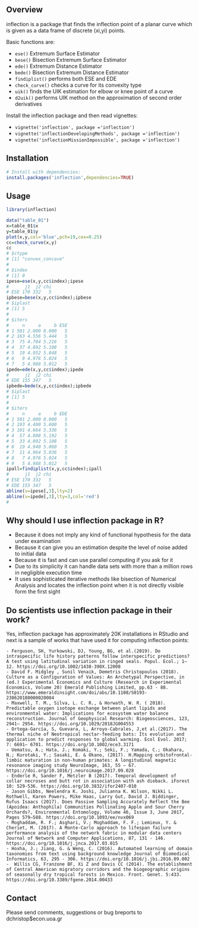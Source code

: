 Overview
--------

inflection is a package that finds the inflection point of a planar
curve which is given as a data frame of discrete (xi,yi) points.

Basic functions are:

-   `ese()` Extremum Surface Estimator
-   `bese()` Bisection Extremum Surface Estimator
-   `ede()` Extremum Distance Estimator
-   `bede()` Bisection Extremum Distance Estimator
-   `findiplist()` performs both ESE and EDE
-   `check_curve()` checks a curve for its convexity type
-   `uik()` finds the UIK estimation for elbow or knee point of a curve
-   `d2uik()` performs UIK method on the approximation of second order
    derivatives

Install the inflection package and then read vignettes:

-   `vignette('inflection', package ='inflection')`
-   `vignette('inflectionDevelopingMethods', package ='inflection')`
-   `vignette('inflectionMissionImpossible', package ='inflection')`

Installation
------------

``` r
# Install with dependencies:
install.packages('inflection',dependencies=TRUE)
```

Usage
-----

``` r
library(inflection)

data("table_01")
x=table_01$x
y=table_01$y
plot(x,y,col='blue',pch=19,cex=0.25)
cc=check_curve(x,y)
cc
# $ctype
# [1] "convex_concave"
# 
# $index
# [1] 0
ipese=ese(x,y,cc$index);ipese
#      j1  j2 chi
# ESE 170 332   5
ipbese=bese(x,y,cc$index);ipbese
# $iplast
# [1] 5
# 
# $iters
#     n     a     b ESE
# 1 501 2.000 8.000   5
# 2 163 4.556 5.444   5
# 3  75 4.784 5.216   5
# 4  37 4.892 5.108   5
# 5  19 4.952 5.048   5
# 6   9 4.976 5.024   5
# 7   5 4.988 5.012   5
ipede=ede(x,y,cc$index);ipede
#      j1  j2 chi
# EDE 155 347   5
ipbede=bede(x,y,cc$index);ipbede
# $iplast
# [1] 5
# 
# $iters
#     n     a     b EDE
# 1 501 2.000 8.000   5
# 2 193 4.400 5.600   5
# 3 101 4.664 5.336   5
# 4  57 4.808 5.192   5
# 5  33 4.892 5.108   5
# 6  19 4.940 5.060   5
# 7  11 4.964 5.036   5
# 8   7 4.976 5.024   5
# 9   5 4.988 5.012   5
ipall=findiplist(x,y,cc$index);ipall
#      j1  j2 chi
# ESE 170 332   5
# EDE 155 347   5
abline(v=ipese[,3],lty=2)
abline(v=ipede[,3],lty=3,col='red')
#
```

Why should I use inflection package in R?
-----------------------------------------

-   Because it does not imply any kind of functional hypothesis for the
    data under examination
-   Because it can give you an estimation despite the level of noise
    added to initial data
-   Because it is fast and can use parallel computing if you ask for it
-   Due to its simplicity it can handle data sets with more than a
    million rows in negligible execution time
-   It uses sophisticated iterative methods like bisection of Numerical
    Analysis and locates the inflection point when it is not directly
    visible form the first sight

Do scientists use inflection package in their work?
---------------------------------------------------

Yes, inflection package has approximately 20K installations in RStudio
and next is a sample of works that have used it for computing inflection
points:

    - Ferguson, SH, Yurkowski, DJ, Young, BG, et al.(2019). Do intraspecific life history patterns follow interspecific predictions? A test using latitudinal variation in ringed seals. Popul. Ecol.; 1– 12. https://doi.org/10.1002/1438-390X.12008
    - David F. Midgley , Sunil Venaik, Demetris Christopoulos (2018). Culture as a Configuration of Values: An Archetypal Perspective, in (ed.) Experimental Economics and Culture (Research in Experimental Economics, Volume 20) Emerald Publishing Limited, pp.63 - 88. https://www.emeraldinsight.com/doi/abs/10.1108/S0193-230620180000020004
    - Maxwell, T. M., Silva, L. C. R., & Horwath, W. R. ( 2018). Predictable oxygen isotope exchange between plant lipids and environmental water: Implications for ecosystem water balance reconstruction. Journal of Geophysical Research: Biogeosciences, 123, 2941– 2954. https://doi.org/10.1029/2018JG004553
    - Ortega‐García, S, Guevara, L, Arroyo‐Cabrales, J,et al.(2017). The thermal niche of Neotropical nectar‐feeding bats: Its evolution and application to predict responses to global warming. Ecol Evol. 2017; 7: 6691– 6701. https://doi.org/10.1002/ece3.3171
    - Uematsu, A.; Hata, J.; Komaki, Y.; Seki, F.; Yamada, C.; Okahara, N.; Kurotaki, Y.; Sasaki, E. & Okano, (2017). H.Mapping orbitofrontal-limbic maturation in non-human primates: A longitudinal magnetic resonance imaging study NeuroImage, 163, 55 – 67. https://doi.org/10.1016/j.neuroimage.2017.09.028 
    - Enderle R, Sander F, Metzler B (2017). Temporal development of collar necroses and butt rot in association with ash dieback. iForest 10: 529-536. https://doi.org/10.3832/ifor2407-010
    - Jason Gibbs, Neelendra K. Joshi, Julianna K. Wilson, Nikki L. Rothwell, Karen Powers, Mike Haas, Larry Gut, David J. Biddinger, Rufus Isaacs (2017). Does Passive Sampling Accurately Reflect the Bee (Apoidea: Anthophila) Communities Pollinating Apple and Sour Cherry Orchards?, Environmental Entomology, Volume 46, Issue 3, June 2017, Pages 579–588. https://doi.org/10.1093/ee/nvx069
    - Moghaddam, R. F.; Asghari, V.; Moghaddam, F. F.; Lemieux, Y. & Cheriet, M. (2017). A Monte-Carlo approach to lifespan failure performance analysis of the network fabric in modular data centers Journal of Network and Computer Applications, 87, 131 - 146. https://doi.org/10.1016/j.jnca.2017.03.015
    - Hoxha, J.; Jiang, G. & Weng, C. (2016). Automated learning of domain taxonomies from text using background knowledge Journal of Biomedical Informatics, 63, 295 - 306. https://doi.org/10.1016/j.jbi.2016.09.002
    -  Willis CG, Franzone BF, Xi Z and Davis CC (2014). The establishment of Central American migratory corridors and the biogeographic origins of seasonally dry tropical forests in Mexico. Front. Genet. 5:433. https://doi.org/10.3389/fgene.2014.00433

Contact
-------

Please send comments, suggestions or bug breports to
dchristop$econ.uoa.gr
